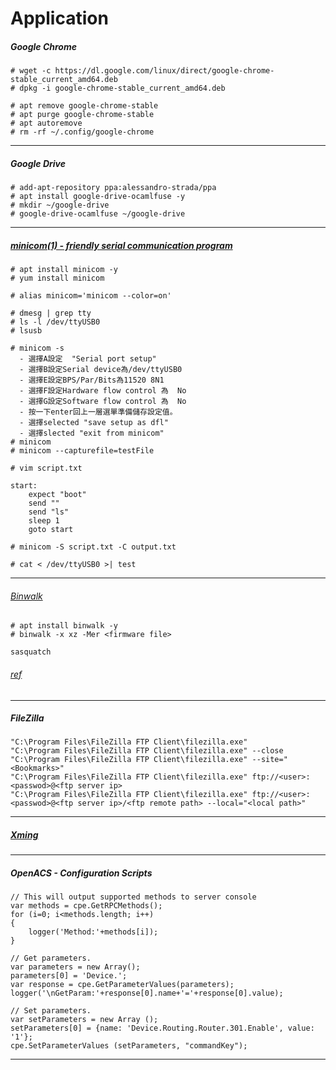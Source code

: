 ﻿Application
===


##### Google Chrome
```
# wget -c https://dl.google.com/linux/direct/google-chrome-stable_current_amd64.deb
# dpkg -i google-chrome-stable_current_amd64.deb

# apt remove google-chrome-stable
# apt purge google-chrome-stable
# apt autoremove
# rm -rf ~/.config/google-chrome
```
---

##### Google Drive
```
# add-apt-repository ppa:alessandro-strada/ppa
# apt install google-drive-ocamlfuse -y
# mkdir ~/google-drive
# google-drive-ocamlfuse ~/google-drive
```
---

##### [minicom(1) - friendly serial communication program](https://linux.die.net/man/1/minicom)
```
# apt install minicom -y
# yum install minicom

# alias minicom='minicom --color=on'
```
```
# dmesg | grep tty
# ls -l /dev/ttyUSB0
# lsusb

# minicom -s
  - 選擇A設定  "Serial port setup"
  - 選擇B設定Serial device為/dev/ttyUSB0
  - 選擇E設定BPS/Par/Bits為11520 8N1
  - 選擇F設定Hardware flow control 為  No
  - 選擇G設定Software flow control 為  No
  - 按一下enter回上一層選單準備儲存設定值。
  - 選擇selected "save setup as dfl"
  - 選擇slected "exit from minicom"
# minicom
# minicom --capturefile=testFile
```
```
# vim script.txt

start:
    expect "boot"
    send ""
    send "ls"
    sleep 1
    goto start

# minicom -S script.txt -C output.txt
```
```
# cat < /dev/ttyUSB0 >| test
```
---

###### [Binwalk](https://github.com/ReFirmLabs/binwalk)
```
# apt install binwalk -y
# binwalk -x xz -Mer <firmware file>

sasquatch
```
###### [ref](https://securityonline.info/introduction-to-binwalk-firmware-analysis-tool)
---

##### FileZilla
```
"C:\Program Files\FileZilla FTP Client\filezilla.exe"
"C:\Program Files\FileZilla FTP Client\filezilla.exe" --close
"C:\Program Files\FileZilla FTP Client\filezilla.exe" --site="<Bookmarks>"
"C:\Program Files\FileZilla FTP Client\filezilla.exe" ftp://<user>:<passwod>@<ftp server ip>
"C:\Program Files\FileZilla FTP Client\filezilla.exe" ftp://<user>:<passwod>@<ftp server ip>/<ftp remote path> --local="<local path>"
```
---

##### [Xming](https://zh.wikipedia.org/wiki/Xming)
---

##### OpenACS - Configuration Scripts
```
// This will output supported methods to server console
var methods = cpe.GetRPCMethods();
for (i=0; i<methods.length; i++)
{
    logger('Method:'+methods[i]);
}

// Get parameters.
var parameters = new Array();
parameters[0] = 'Device.';
var response = cpe.GetParameterValues(parameters);
logger('\nGetParam:'+response[0].name+'='+response[0].value);

// Set parameters.
var setParameters = new Array ();
setParameters[0] = {name: 'Device.Routing.Router.301.Enable', value: '1'};
cpe.SetParameterValues (setParameters, "commandKey");
```
---
